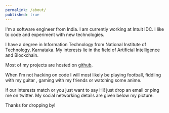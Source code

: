 ```yaml
---
permalink: /about/
published: true
---
```



I'm a software engineer from India. I am currently working at Intuit IDC. I like to code and experiment with new technologies.

I have a degree in Information Technology from National Institute of Technology, Karnataka. My interests lie in the field of Artificial Intelligence and Blockchain.  

Most of my projects are hosted on [github](https://github.com/akaysh).

When I'm not hacking on code I will most likely be playing football, fiddling with my guitar , gaming with my friends or watching some anime.

If our interests match or you just want to say Hi! just drop an email or ping me on twitter. My social networking details are given below my picture.

Thanks for dropping by!



